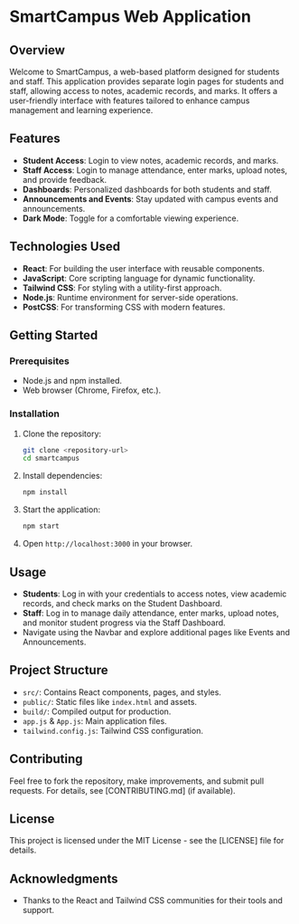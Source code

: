 # SmartCampus Web Application

## Overview

Welcome to SmartCampus, a web-based platform designed for students and staff. This application provides separate login pages for students and staff, allowing access to notes, academic records, and marks. It offers a user-friendly interface with features tailored to enhance campus management and learning experience.

## Features

- **Student Access**: Login to view notes, academic records, and marks.
- **Staff Access**: Login to manage attendance, enter marks, upload notes, and provide feedback.
- **Dashboards**: Personalized dashboards for both students and staff.
- **Announcements and Events**: Stay updated with campus events and announcements.
- **Dark Mode**: Toggle for a comfortable viewing experience.

## Technologies Used

- **React**: For building the user interface with reusable components.
- **JavaScript**: Core scripting language for dynamic functionality.
- **Tailwind CSS**: For styling with a utility-first approach.
- **Node.js**: Runtime environment for server-side operations.
- **PostCSS**: For transforming CSS with modern features.

## Getting Started

### Prerequisites

- Node.js and npm installed.
- Web browser (Chrome, Firefox, etc.).

### Installation

1. Clone the repository:
   ```bash
   git clone <repository-url>
   cd smartcampus
   ```
2. Install dependencies:
   ```bash
   npm install
   ```
3. Start the application:
   ```bash
   npm start
   ```
4. Open `http://localhost:3000` in your browser.

## Usage

- **Students**: Log in with your credentials to access notes, view academic records, and check marks on the Student Dashboard.
- **Staff**: Log in to manage daily attendance, enter marks, upload notes, and monitor student progress via the Staff Dashboard.
- Navigate using the Navbar and explore additional pages like Events and Announcements.

## Project Structure

- `src/`: Contains React components, pages, and styles.
- `public/`: Static files like `index.html` and assets.
- `build/`: Compiled output for production.
- `app.js` & `App.js`: Main application files.
- `tailwind.config.js`: Tailwind CSS configuration.

## Contributing

Feel free to fork the repository, make improvements, and submit pull requests. For details, see [CONTRIBUTING.md] (if available).

## License

This project is licensed under the MIT License - see the [LICENSE] file for details.

## Acknowledgments

- Thanks to the React and Tailwind CSS communities for their tools and support.
